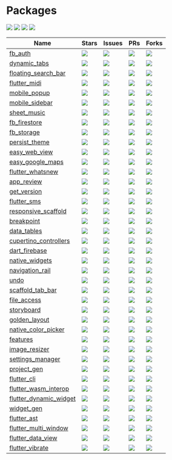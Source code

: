 # Packages

![](https://img.shields.io/github/issues/rodydavis/plugins)
![](https://img.shields.io/github/issues-pr/rodydavis/plugins)
![](https://img.shields.io/github/forks/rodydavis/plugins)
![](https://img.shields.io/github/stars/rodydavis/plugins)

<!-- START_PACKAGES -->
| Name | Stars | Issues | PRs | Forks |
| --- | --- | --- |--- |--- |
| [fb_auth](https://github.com/rodydavis/fb_auth) |  ![](https://img.shields.io/github/stars/rodydavis/fb_auth) | ![](https://img.shields.io/github/issues/rodydavis/fb_auth) | ![](https://img.shields.io/github/issues-pr/rodydavis/fb_auth) | ![](https://img.shields.io/github/forks/rodydavis/fb_auth) |
| [dynamic_tabs](https://github.com/rodydavis/dynamic_tabs) |  ![](https://img.shields.io/github/stars/rodydavis/dynamic_tabs) | ![](https://img.shields.io/github/issues/rodydavis/dynamic_tabs) | ![](https://img.shields.io/github/issues-pr/rodydavis/dynamic_tabs) | ![](https://img.shields.io/github/forks/rodydavis/dynamic_tabs) |
| [floating_search_bar](https://github.com/rodydavis/floating_search_bar) |  ![](https://img.shields.io/github/stars/rodydavis/floating_search_bar) | ![](https://img.shields.io/github/issues/rodydavis/floating_search_bar) | ![](https://img.shields.io/github/issues-pr/rodydavis/floating_search_bar) | ![](https://img.shields.io/github/forks/rodydavis/floating_search_bar) |
| [flutter_midi](https://github.com/rodydavis/flutter_midi) |  ![](https://img.shields.io/github/stars/rodydavis/flutter_midi) | ![](https://img.shields.io/github/issues/rodydavis/flutter_midi) | ![](https://img.shields.io/github/issues-pr/rodydavis/flutter_midi) | ![](https://img.shields.io/github/forks/rodydavis/flutter_midi) |
| [mobile_popup](https://github.com/rodydavis/mobile_popup) |  ![](https://img.shields.io/github/stars/rodydavis/mobile_popup) | ![](https://img.shields.io/github/issues/rodydavis/mobile_popup) | ![](https://img.shields.io/github/issues-pr/rodydavis/mobile_popup) | ![](https://img.shields.io/github/forks/rodydavis/mobile_popup) |
| [mobile_sidebar](https://github.com/rodydavis/mobile_sidebar) |  ![](https://img.shields.io/github/stars/rodydavis/mobile_sidebar) | ![](https://img.shields.io/github/issues/rodydavis/mobile_sidebar) | ![](https://img.shields.io/github/issues-pr/rodydavis/mobile_sidebar) | ![](https://img.shields.io/github/forks/rodydavis/mobile_sidebar) |
| [sheet_music](https://github.com/rodydavis/sheet_music) |  ![](https://img.shields.io/github/stars/rodydavis/sheet_music) | ![](https://img.shields.io/github/issues/rodydavis/sheet_music) | ![](https://img.shields.io/github/issues-pr/rodydavis/sheet_music) | ![](https://img.shields.io/github/forks/rodydavis/sheet_music) |
| [fb_firestore](https://github.com/rodydavis/fb_firestore) |  ![](https://img.shields.io/github/stars/rodydavis/fb_firestore) | ![](https://img.shields.io/github/issues/rodydavis/fb_firestore) | ![](https://img.shields.io/github/issues-pr/rodydavis/fb_firestore) | ![](https://img.shields.io/github/forks/rodydavis/fb_firestore) |
| [fb_storage](https://github.com/rodydavis/fb_storage) |  ![](https://img.shields.io/github/stars/rodydavis/fb_storage) | ![](https://img.shields.io/github/issues/rodydavis/fb_storage) | ![](https://img.shields.io/github/issues-pr/rodydavis/fb_storage) | ![](https://img.shields.io/github/forks/rodydavis/fb_storage) |
| [persist_theme](https://github.com/fluttercommunity/persist_theme) |  ![](https://img.shields.io/github/stars/fluttercommunity/persist_theme) | ![](https://img.shields.io/github/issues/fluttercommunity/persist_theme) | ![](https://img.shields.io/github/issues-pr/fluttercommunity/persist_theme) | ![](https://img.shields.io/github/forks/fluttercommunity/persist_theme) |
| [easy_web_view](https://github.com/rodydavis/easy_web_view) |  ![](https://img.shields.io/github/stars/rodydavis/easy_web_view) | ![](https://img.shields.io/github/issues/rodydavis/easy_web_view) | ![](https://img.shields.io/github/issues-pr/rodydavis/easy_web_view) | ![](https://img.shields.io/github/forks/rodydavis/easy_web_view) |
| [easy_google_maps](https://github.com/rodydavis/easy_google_maps) |  ![](https://img.shields.io/github/stars/rodydavis/easy_google_maps) | ![](https://img.shields.io/github/issues/rodydavis/easy_google_maps) | ![](https://img.shields.io/github/issues-pr/rodydavis/easy_google_maps) | ![](https://img.shields.io/github/forks/rodydavis/easy_google_maps) |
| [flutter_whatsnew](https://github.com/fluttercommunity/flutter_whatsnew) |  ![](https://img.shields.io/github/stars/fluttercommunity/flutter_whatsnew) | ![](https://img.shields.io/github/issues/fluttercommunity/flutter_whatsnew) | ![](https://img.shields.io/github/issues-pr/fluttercommunity/flutter_whatsnew) | ![](https://img.shields.io/github/forks/fluttercommunity/flutter_whatsnew) |
| [app_review](https://github.com/fluttercommunity/app_review) |  ![](https://img.shields.io/github/stars/fluttercommunity/app_review) | ![](https://img.shields.io/github/issues/fluttercommunity/app_review) | ![](https://img.shields.io/github/issues-pr/fluttercommunity/app_review) | ![](https://img.shields.io/github/forks/fluttercommunity/app_review) |
| [get_version](https://github.com/fluttercommunity/get_version) |  ![](https://img.shields.io/github/stars/fluttercommunity/get_version) | ![](https://img.shields.io/github/issues/fluttercommunity/get_version) | ![](https://img.shields.io/github/issues-pr/fluttercommunity/get_version) | ![](https://img.shields.io/github/forks/fluttercommunity/get_version) |
| [flutter_sms](https://github.com/fluttercommunity/flutter_sms) |  ![](https://img.shields.io/github/stars/fluttercommunity/flutter_sms) | ![](https://img.shields.io/github/issues/fluttercommunity/flutter_sms) | ![](https://img.shields.io/github/issues-pr/fluttercommunity/flutter_sms) | ![](https://img.shields.io/github/forks/fluttercommunity/flutter_sms) |
| [responsive_scaffold](https://github.com/fluttercommunity/responsive_scaffold) |  ![](https://img.shields.io/github/stars/fluttercommunity/responsive_scaffold) | ![](https://img.shields.io/github/issues/fluttercommunity/responsive_scaffold) | ![](https://img.shields.io/github/issues-pr/fluttercommunity/responsive_scaffold) | ![](https://img.shields.io/github/forks/fluttercommunity/responsive_scaffold) |
| [breakpoint](https://github.com/fluttercommunity/breakpoint) |  ![](https://img.shields.io/github/stars/fluttercommunity/breakpoint) | ![](https://img.shields.io/github/issues/fluttercommunity/breakpoint) | ![](https://img.shields.io/github/issues-pr/fluttercommunity/breakpoint) | ![](https://img.shields.io/github/forks/fluttercommunity/breakpoint) |
| [data_tables](https://github.com/rodydavis/data_tables) |  ![](https://img.shields.io/github/stars/rodydavis/data_tables) | ![](https://img.shields.io/github/issues/rodydavis/data_tables) | ![](https://img.shields.io/github/issues-pr/rodydavis/data_tables) | ![](https://img.shields.io/github/forks/rodydavis/data_tables) |
| [cupertino_controllers](https://github.com/rodydavis/cupertino_controllers) |  ![](https://img.shields.io/github/stars/rodydavis/cupertino_controllers) | ![](https://img.shields.io/github/issues/rodydavis/cupertino_controllers) | ![](https://img.shields.io/github/issues-pr/rodydavis/cupertino_controllers) | ![](https://img.shields.io/github/forks/rodydavis/cupertino_controllers) |
| [dart_firebase](https://github.com/rodydavis/dart_firebase) |  ![](https://img.shields.io/github/stars/rodydavis/dart_firebase) | ![](https://img.shields.io/github/issues/rodydavis/dart_firebase) | ![](https://img.shields.io/github/issues-pr/rodydavis/dart_firebase) | ![](https://img.shields.io/github/forks/rodydavis/dart_firebase) |
| [native_widgets](https://github.com/fluttercommunity/native_widgets) |  ![](https://img.shields.io/github/stars/fluttercommunity/native_widgets) | ![](https://img.shields.io/github/issues/fluttercommunity/native_widgets) | ![](https://img.shields.io/github/issues-pr/fluttercommunity/native_widgets) | ![](https://img.shields.io/github/forks/fluttercommunity/native_widgets) |
| [navigation_rail](https://github.com/rodydavis/navigation_rail) |  ![](https://img.shields.io/github/stars/rodydavis/navigation_rail) | ![](https://img.shields.io/github/issues/rodydavis/navigation_rail) | ![](https://img.shields.io/github/issues-pr/rodydavis/navigation_rail) | ![](https://img.shields.io/github/forks/rodydavis/navigation_rail) |
| [undo](https://github.com/rodydavis/undo) |  ![](https://img.shields.io/github/stars/rodydavis/undo) | ![](https://img.shields.io/github/issues/rodydavis/undo) | ![](https://img.shields.io/github/issues-pr/rodydavis/undo) | ![](https://img.shields.io/github/forks/rodydavis/undo) |
| [scaffold_tab_bar](https://github.com/rodydavis/scaffold_tab_bar) |  ![](https://img.shields.io/github/stars/rodydavis/scaffold_tab_bar) | ![](https://img.shields.io/github/issues/rodydavis/scaffold_tab_bar) | ![](https://img.shields.io/github/issues-pr/rodydavis/scaffold_tab_bar) | ![](https://img.shields.io/github/forks/rodydavis/scaffold_tab_bar) |
| [file_access](https://github.com/rodydavis/file_access) |  ![](https://img.shields.io/github/stars/rodydavis/file_access) | ![](https://img.shields.io/github/issues/rodydavis/file_access) | ![](https://img.shields.io/github/issues-pr/rodydavis/file_access) | ![](https://img.shields.io/github/forks/rodydavis/file_access) |
| [storyboard](https://github.com/rodydavis/storyboard) |  ![](https://img.shields.io/github/stars/rodydavis/storyboard) | ![](https://img.shields.io/github/issues/rodydavis/storyboard) | ![](https://img.shields.io/github/issues-pr/rodydavis/storyboard) | ![](https://img.shields.io/github/forks/rodydavis/storyboard) |
| [golden_layout](https://github.com/rodydavis/golden_layout) |  ![](https://img.shields.io/github/stars/rodydavis/golden_layout) | ![](https://img.shields.io/github/issues/rodydavis/golden_layout) | ![](https://img.shields.io/github/issues-pr/rodydavis/golden_layout) | ![](https://img.shields.io/github/forks/rodydavis/golden_layout) |
| [native_color_picker](https://github.com/rodydavis/native_color_picker) |  ![](https://img.shields.io/github/stars/rodydavis/native_color_picker) | ![](https://img.shields.io/github/issues/rodydavis/native_color_picker) | ![](https://img.shields.io/github/issues-pr/rodydavis/native_color_picker) | ![](https://img.shields.io/github/forks/rodydavis/native_color_picker) |
| [features](https://github.com/rodydavis/features) |  ![](https://img.shields.io/github/stars/rodydavis/features) | ![](https://img.shields.io/github/issues/rodydavis/features) | ![](https://img.shields.io/github/issues-pr/rodydavis/features) | ![](https://img.shields.io/github/forks/rodydavis/features) |
| [image_resizer](https://github.com/rodydavis/image_resizer) |  ![](https://img.shields.io/github/stars/rodydavis/image_resizer) | ![](https://img.shields.io/github/issues/rodydavis/image_resizer) | ![](https://img.shields.io/github/issues-pr/rodydavis/image_resizer) | ![](https://img.shields.io/github/forks/rodydavis/image_resizer) |
| [settings_manager](https://github.com/rodydavis/settings_manager) |  ![](https://img.shields.io/github/stars/rodydavis/settings_manager) | ![](https://img.shields.io/github/issues/rodydavis/settings_manager) | ![](https://img.shields.io/github/issues-pr/rodydavis/settings_manager) | ![](https://img.shields.io/github/forks/rodydavis/settings_manager) |
| [project_gen](https://github.com/rodydavis/project_gen) |  ![](https://img.shields.io/github/stars/rodydavis/project_gen) | ![](https://img.shields.io/github/issues/rodydavis/project_gen) | ![](https://img.shields.io/github/issues-pr/rodydavis/project_gen) | ![](https://img.shields.io/github/forks/rodydavis/project_gen) |
| [flutter_cli](https://github.com/rodydavis/flutter_cli) |  ![](https://img.shields.io/github/stars/rodydavis/flutter_cli) | ![](https://img.shields.io/github/issues/rodydavis/flutter_cli) | ![](https://img.shields.io/github/issues-pr/rodydavis/flutter_cli) | ![](https://img.shields.io/github/forks/rodydavis/flutter_cli) |
| [flutter_wasm_interop](https://github.com/rodydavis/flutter_wasm_interop) |  ![](https://img.shields.io/github/stars/rodydavis/flutter_wasm_interop) | ![](https://img.shields.io/github/issues/rodydavis/flutter_wasm_interop) | ![](https://img.shields.io/github/issues-pr/rodydavis/flutter_wasm_interop) | ![](https://img.shields.io/github/forks/rodydavis/flutter_wasm_interop) |
| [flutter_dynamic_widget](https://github.com/rodydavis/flutter_dynamic_widget) |  ![](https://img.shields.io/github/stars/rodydavis/flutter_dynamic_widget) | ![](https://img.shields.io/github/issues/rodydavis/flutter_dynamic_widget) | ![](https://img.shields.io/github/issues-pr/rodydavis/flutter_dynamic_widget) | ![](https://img.shields.io/github/forks/rodydavis/flutter_dynamic_widget) |
| [widget_gen](https://github.com/rodydavis/widget_gen) |  ![](https://img.shields.io/github/stars/rodydavis/widget_gen) | ![](https://img.shields.io/github/issues/rodydavis/widget_gen) | ![](https://img.shields.io/github/issues-pr/rodydavis/widget_gen) | ![](https://img.shields.io/github/forks/rodydavis/widget_gen) |
| [flutter_ast](https://github.com/rodydavis/flutter_ast) |  ![](https://img.shields.io/github/stars/rodydavis/flutter_ast) | ![](https://img.shields.io/github/issues/rodydavis/flutter_ast) | ![](https://img.shields.io/github/issues-pr/rodydavis/flutter_ast) | ![](https://img.shields.io/github/forks/rodydavis/flutter_ast) |
| [flutter_multi_window](https://github.com/rodydavis/flutter_multi_window) |  ![](https://img.shields.io/github/stars/rodydavis/flutter_multi_window) | ![](https://img.shields.io/github/issues/rodydavis/flutter_multi_window) | ![](https://img.shields.io/github/issues-pr/rodydavis/flutter_multi_window) | ![](https://img.shields.io/github/forks/rodydavis/flutter_multi_window) |
| [flutter_data_view](https://github.com/rodydavis/flutter_data_view) |  ![](https://img.shields.io/github/stars/rodydavis/flutter_data_view) | ![](https://img.shields.io/github/issues/rodydavis/flutter_data_view) | ![](https://img.shields.io/github/issues-pr/rodydavis/flutter_data_view) | ![](https://img.shields.io/github/forks/rodydavis/flutter_data_view) |
| [flutter_vibrate](https://github.com/rodydavis/flutter_vibrate) |  ![](https://img.shields.io/github/stars/rodydavis/flutter_vibrate) | ![](https://img.shields.io/github/issues/rodydavis/flutter_vibrate) | ![](https://img.shields.io/github/issues-pr/rodydavis/flutter_vibrate) | ![](https://img.shields.io/github/forks/rodydavis/flutter_vibrate) |
<!-- END_PACKAGES -->

